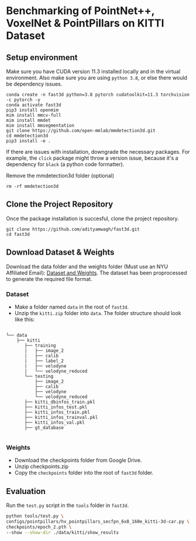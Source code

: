 # Benchmarking of PointNet++, VoxelNet & PointPillars on KITTI Dataset

## Setup environment

Make sure you have CUDA version 11.3 installed locally and in the virtual environment. Also make sure you are using `python 3.8`, or else there would be dependency issues.

```
conda create -n fast3d python=3.8 pytorch cudatoolkit=11.3 torchvision -c pytorch -y
conda activate fast3d
pip3 install openmim
mim install mmcv-full
mim install mmdet
mim install mmsegmentation
git clone https://github.com/open-mmlab/mmdetection3d.git
cd mmdetection3d
pip3 install -e .
```

If there are issues with installation, downgrade the necessary packages. For example, the `click` package might throw a version issue, because it's a dependency for `black` (a python code formatter).

Remove the mmdetection3d folder (optional)

```
rm -rf mmdetection3d
```
## Clone the Project Repository

Once the package installation is succesful, clone the project repository.
```
git clone https://github.com/adityamwagh/fast3d.git
cd fast3d
```

## Download Dataset & Weights
Download the data folder and the weights folder (Must use an NYU Affiliated Email): [Dataset and Weights](https://drive.google.com/drive/folders/1Msf2P5aSV1Xha-DPwiJ9K24v5gAdqxpG). The dataset has been proprocessed to generate the required file format.

### Dataset
- Make a folder named `data` in the root of `fast3d`.
- Unzip the `kitti.zip` folder into `data`. The folder structure should look like this:

```

└── data
    ├── kitti
       ├── training    
       |   ├── image_2 
       |   ├── calib
       |   ├── label_2
       |   ├── velodyne
       |   └── velodyne_reduced
       └── testing     
           ├── image_2
           ├── calib
           ├── velodyne
           └── velodyne_reduced
       ├── kitti_dbinfos_train.pkl
       ├── kitti_infos_test.pkl
       ├── kitti_infos_train.pkl
       ├── kitti_infos_trainval.pkl
       ├── kitti_infos_val.pkl
       ├── gt_database
       
```
### Weights
- Download the checkpoints folder from Google Drive.
- Unzip checkpoints.zip
- Copy the `checkpoints` folder into the root of `fast3d` folder.

## Evaluation

Run the `test.py` script in the `tools` folder in `fast3d`.

```bash
python tools/test.py \ 
configs/pointpillars/hv_pointpillars_secfpn_6x8_160e_kitti-3d-car.py \
checkpoints/epoch_2.pth \
--show --show-dir ./data/kitti/show_results
```
